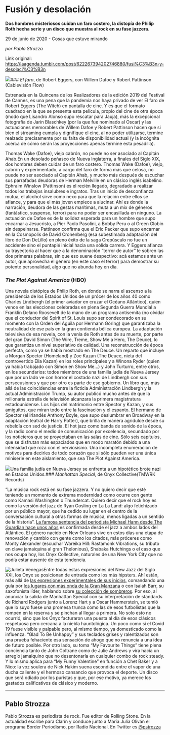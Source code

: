 # Fusión y desolación

**Dos hombres misteriosos cuidan un faro costero, la distopía  de Philip Roth hecha serie y un disco que muestra al rock en su fase jazzera.**

29 de junio de 2020 - Cosas que estuve mirando

_por Pablo Strozza_

Link original: https://laagenda.tumblr.com/post/622267394202746880/fusi%C3%B3n-y-desolaci%C3%B3n

![](https://64.media.tumblr.com/20abf80704bfc8d4fda13a6298bac0fa/171659c39624cc4a-8f/s500x750/1152f48c9f9c428c890367c698451573025abbe4.jpg)### *El faro*, de Robert Eggers, con Willem Dafoe y Robert Pattinson (Cablevisión Flow)

Estrenada en la Quincena de los Realizadores de la edición 2019 del Festival de Cannes, es una pena que la pandemia nos haya privado de ver El faro de Robert Eggers (The Witch) en pantalla de cine. Y es que el formato cuadrado en la que se presenta esta película, propio del cine de otra época (modo que Lisandro Alonso supo rescatar para Jauja), más la excepcional fotografía de Jarin Blaschkey (por la que fue nominado al Oscar) y las actuaciones memorables de Willem Dafoe y Robert Pattinson hacen que si bien el streaming cumpla y dignifique el cine, al no poder utilizarse, termine realzado precisamente por su falta de disponibilidad actual (y la incógnita acerca de cómo serán las proyecciones apenas termine esta pesadilla). 


Thomas Wake (Dafoe), viejo cabrón, no puede no ser asociado al Capitán Ahab.En un desolado peñasco de Nueva Inglaterra, a finales del Siglo XIX, dos hombres deben cuidar de un faro costero. Thomas Wake (Dafoe), viejo, cabrón y experimentado, a cargo del faro de forma más que celosa, no puede no ser asociado al Capitán Ahab, y mucho más después de escuchar sus parrafadas deudoras de Herman Melville en un clásico inglés isabelino. Ephraim Winslow (Pattinson) es el recién llegado, degradado a realizar todos los trabajos insalubres e ingratos. Tras un inicio de desconfianza mutua, el alcohol sirve como nexo para que la relación entre ellos se afiance, y para que el más joven empiece a alucinar. Ahí es donde la narración, deudora de las gestas marítimas, muta a un mix de géneros (fantástico, suspenso, terror) para no poder ser encasillada en ninguno. La actuación de Dafoe es de la solidez esperada para un hombre que supo encarnar a Jesucristo, a Pier Paolo Pasolini, a Bobby Peru o al Green Globin sin despeinarse. Pattinson confirma que el Eric Packer que supo encarnar en la Cosmopolis de David Cronenberg (esa subestimada adaptación del libro de Don DeLillo) en pleno éxito de la saga Crepúsculo no fue un accidente sino el puntapié inicial hacia una sólida carrera. Y Eggers afianza su trayectoria al hacer que a la denominación “terror de autor” le sobren las dos primeras palabras, sin que eso suene despectivo: acá estamos ante un autor, que aprovecha el género (en este caso el terror) para demostrar su potente personalidad, algo que no abunda hoy en día.


### *The Plot Against America* (HBO)

Una novela distópica de Philip Roth, en donde se narra el ascenso a la presidencia de los Estados Unidos de un prócer de los años 40 como Charles Lindbergh (el primer aviador en cruzar el Océano Atlántico), quien vence en las elecciones celebradas en plena Segunda Guerra Mundial a Franklin Delano Roosevelt de la mano de un programa antisemita (no olvidar que el conductor del Spirit of St. Louis supo ser condecorado en su momento con la Orden del Aguila por Hermann Göring) que garantizaba la neutralidad de ese país en la gran contienda bélica europea. La adaptación televisiva de esa novela, con la venia de Roth antes de su muerte, por parte del gran David Simon (The Wire, Treme, Show Me a Hero, The Deuce), lo que garantiza un nivel superlativo de calidad. Una reconstrucción de época perfecta, como ya se había mostrado en The Deuce. Un reparto que incluye a Morgan Spector (Homeland) y Zoe Kazan (The Deuce, nieta del controvertido Elia Kazan) en los roles principales y a Winona Ryder (quien ya había trabajado con Simon en Show Me…) y John Turturro, entre otros, en los secundarios: todos miembros de una familia judía de Nueva Jersey que por un lado ve con horror el costado nazi de Lindbergh con sus persecusiones y que por otro es parte de ese gobierno. Un libro que, más allá de las coincidencias entre la ficticia Administración Lindbergh y la actual Administración Trump, su autor publicó mucho antes de que la millonaria estrella de televisión alcanzara la primera magistratura estadounidense. Los hijos del matrimonio entre Spector y Kazan, y sus amiguitos, que miran todo entre la fascinación y el espanto. El hermano de Spector (el irlandés Anthony Boyle, que supo deslumbrar en Broadway en la adaptación teatral de Harry Potter), que brilla de manera agridulce desde su rebeldía con sed de justicia. El hot jazz como banda de sonido de la época, y la radio como el medio de comunicación por excelencia, secundado por los noticieros que se proyectaban en las salas de cine. Sólo seis capítulos, que se disfrutan más espaciados que en modo maratón debido a una intensidad que roza con el nerviosismo. Una incompleta enumeración de motivos para decirles de todo corazón que si sólo pueden ver una única miniserie en este aislamiento, que sea The Plot Against America. 


![](https://64.media.tumblr.com/655d678cbde8894cd1dc94edf6d0993e/171659c39624cc4a-a4/s500x750/ed1d50c5ad253996211600d795ee9541d4a0c5ea.jpg)Una familia judía en Nueva Jersey se enfrenta a un hipotético brote nazi en Estados Unidos.### *Manhattan Special*, de Onyx Collective(TMWRK Records)

“La música rock está en su fase jazzera. Y no quiero decir que esté teniendo un momento de extrema modernidad como ocurre con gente como Kamasi Washington o Thundercat. Quiero decir que el rock hoy es como la versión del jazz de Ryan Gosling en La La Land: algo fetichizado por un público mayor, que ha cedido su lugar en el centro de la conversación cultural a otras formas de música, menos ligadas a un sentido de la historia”. [La famosa sentencia del periodista Michael Hann desde The Guardian hace unos años](https://www.theguardian.com/music/musicblog/2017/mar/31/five-things-i-learned-as-guardian-music-editor-rock-music-writing-michael-hann) es confirmada desde el jazz a ambos lados del Atlántico. El género nacido en New Orleans vive en estos días una etapa de renovación y cambio con gente como los citados, más próceres como Monty Alexander (escuchar Wareika Hill: Rastamonk Vibrations, su tributo en clave jamaiquina al gran Thelonious), Shabaka Hutchings o el caso que nos ocupa hoy, los Onyx Collective, naturales de una New York City que no podía estar ausente de esta tendencia.

![Julieta Venegas](https://64.media.tumblr.com/ad6a7aa83f29f177182834b4bfd2ee02/171659c39624cc4a-3e/s250x400/7c6159e5ccc5d97a2f9dfab13fc965f4bdb04767.jpg)Entre todas estas expresiones del New Jazz del Siglo XXI, los Onyx se posicionan de entrada como los más hipsters. Ahí están, más allá de [las expresiones experimentales de sus inicios](https://onyxcollective.bandcamp.com/album/lower-east-suite-part-three), comandando una guía por [los lugares con más onda de la Gran Manzana](https://t.umblr.com/redirect?z=https%3A%2F%2Fwww.ssense.com%2Fen-us%2Feditorial%2Fmusic%2Fonyx-collectives-guide-to-downtown-new-york&t=OTQzNzgxMDU5NDc1NDU2NDYyYWNhMzU3NmY5MmY4MjkxMjhmZWQ3ZSxmeUkwbjl3WA%3D%3D&b=t%3AXDz46txpppLgDp7rJlWQpw&p=https%3A%2F%2Flaagenda.tumblr.com%2Fpost%2F622267394202746880%2Ffusi%25C3%25B3n-y-desolaci%25C3%25B3n&m=1&ts=1705436670) o con Isaiah Barr, su saxofonista líder, hablando sobre [su colección de sombreros](https://www.fantasticman.com/questionnaire/isaiah-barr). Por eso, al anunciar la salida de Manhattan Special con su interpretación de standards de Richard Rodgers junto a Lorenz Hart y a Oscar Hammerstein, se temió que lo suyo fuese una promesa trunca como las de esos futbolistas que la rompen en la reserva y se pinchan al llegar a primera. No solo esto no ocurrió, sino que los Onyx facturaron una puesta al día de esos clásicos respetuosa pero cercana a la niebla hauntológica. Un poco como si el Covid 19 fuese visible y palpable pero, al mismo tiempo, ya domesticado como la influenza. “Glad To Be Unhappy” y sus teclados grises y ralentizados son una prueba fehaciente esa sensación de ahogo que no renuncia a una idea de futuro posible. Por otro lado, su toma “My Favourite Things” tiene plena conciencia tanto de John Coltrane como de Julie Andrews y vira hacia un arreglo jamaiquino que no desentonaría en cualquier combo de rock steady. Y lo mismo aplica para “My Funny Valentine” en función a Chet Baker y a Nico: la voz soulera de Nick Hakim suena escondida entre el vapor de una ducha caliente y el hermoso cansancio que provoca el deporte. Un disco que será odiado por los puristas y que, por ese motivo, ya merece los gastados calificativos de clásico y moderno. 



---

Pablo Strozza
-------------

 Pablo Strozza es periodista de rock. Fue editor de Rolling Stone. En la actualidad escribe para Clarín y conduce junto a María Julia Oliván el programa Border Periodismo, por Radio Nacional. En Twitter es [@pstrozza](https://twitter.com/pstrozza) 

